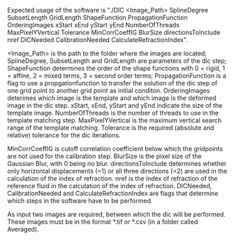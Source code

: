 Expected usage of the software is "./DIC <Image_Path> SplineDegree SubsetLength GridLength ShapeFunction PropagationFunction OrderingImages xStart xEnd yStart yEnd NumberOfThreads MaxPixelYVertical Tolerance MinCorrCoeffIG BlurSize directionsToInclude nref DICNeeded CalibrationNeeded CalculateRefractionIndex".

<Image_Path> is the path to the folder where the images are located; SplineDegree, SubsetLength and GridLength are parameters of the dic step; ShapeFunction determines the order of the shape functions with 0 = rigid, 1 = affine, 2 = mixed terms, 3 = second order terms; PropagationFunction is a flag to use a propgationfunction to transfer the solution of the dic step of one grid point to another grid point as initial conditon. OrderingImages deterimes which image is the template and which image is the deformed image in the dic step. xStart, xEnd, yStart and yEnd indicate the size of the template image. NumberOfThreads is the number of threads to use in the template matching step. MaxPixelYVertical is the maximum vertical search range of the template matching. Tolerance is the required (absolute and relative) tolerance for the dic iterations. 

MinCorrCoeffIG is cutoff correlation coefficient below which the gridpoints are not used for the calibration step. BlurSize is the pixel size of the Gaussian Blur, with 0 being no blur. directionsToInclude determines whether only horizontal displacements (=1) or all three directions (=2) are used in the calculation of the index of refraction. nref is the index of refraction of the reference fluid in the calculation of the index of refraction. DICNeeded, CalibrationNeeded and CalculateRefractionIndex are flags that determine which steps in the software have to be performed.	

As input two images are required, between which the dic will be performed. These images must be in the format *.tif or *.csv (in a folder called Averaged).
